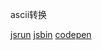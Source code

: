 ascii转换

[jsrun](http://jsrun.net/IWyKp)
[jsbin](https://output.jsbin.com/nojoquf)
[codepen](https://codepen.io/gzwawj/pen/RmJNgP)